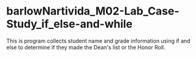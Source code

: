 # barlowNartivida_M02-Lab_Case-Study_if_else-and-while
This is program collects student name and grade information using if and else to determine if they made the Dean's list or the Honor Roll.
